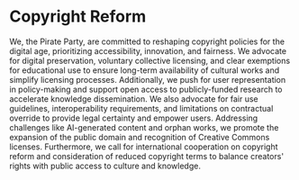 Copyright Reform
=====================

We, the Pirate Party, are committed to reshaping copyright policies for the digital age, prioritizing accessibility, innovation, and fairness. We advocate for digital preservation, voluntary collective licensing, and clear exemptions for educational use to ensure long-term availability of cultural works and simplify licensing processes. Additionally, we push for user representation in policy-making and support open access to publicly-funded research to accelerate knowledge dissemination. We also advocate for fair use guidelines, interoperability requirements, and limitations on contractual override to provide legal certainty and empower users. Addressing challenges like AI-generated content and orphan works, we promote the expansion of the public domain and recognition of Creative Commons licenses. Furthermore, we call for international cooperation on copyright reform and consideration of reduced copyright terms to balance creators' rights with public access to culture and knowledge.